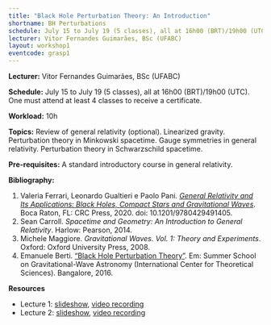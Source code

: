 ```yaml
---
title: "Black Hole Perturbation Theory: An Introduction"
shortname: BH Perturbations
schedule: July 15 to July 19 (5 classes), all at 16h00 (BRT)/19h00 (UTC)
lecturer: Vitor Fernandes Guimarães, BSc (UFABC)
layout: workshop1
eventcode: grasp1
---
```


**Lecturer:** Vitor Fernandes Guimarães, BSc (UFABC)

**Schedule:** July 15 to July 19 (5 classes), all at 16h00 (BRT)/19h00 (UTC). One must attend at least 4 classes to receive a certificate.

**Workload:** 10h

**Topics:** Review of general relativity (optional). Linearized gravity. Perturbation theory in Minkowski spacetime. Gauge symmetries in general relativity. Perturbation theory in Schwarzschild spacetime.

**Pre-requisites:** A standard introductory course in general relativity.

**Bibliography:**

1. Valeria Ferrari, Leonardo Gualtieri e Paolo Pani. [*General Relativity and Its Applications: Black Holes, Compact Stars and Gravitational Waves*](https://doi.org/10.1201/9780429491405). Boca Raton, FL: CRC Press, 2020. doi: 10.1201/9780429491405.
2. Sean Carroll. *Spacetime and Geometry: An Introduction to General Relativity*. Harlow: Pearson, 2014.
3. Michele Maggiore. *Gravitational Waves. Vol. 1: Theory and Experiments*. Oxford: Oxford University Press, 2008.
4. Emanuele Berti. [“Black Hole Perturbation Theory”](https://www.icts.res.in/event/page/3071). Em: Summer School on Gravitational-Wave Astronomy (International Center for Theoretical Sciences). Bangalore, 2016.

**Resources**

* Lecture 1: [slideshow](https://graspschool.github.io/2024/files/BHPT_Lecture_1.pdf), [video recording](https://drive.google.com/file/d/1YyTDUvY_K8Bj5PvfeVvISsdFSJTANv8e/view?usp=sharing)
* Lecture 2: [slideshow](https://graspschool.github.io/2024/files/BHPT_Lecture_2.pdf), [video recording](https://drive.google.com/file/d/1-7oGgP2O5LYXCs8Ihmntd6ck2HTKGoZ_/view?usp=sharing)
